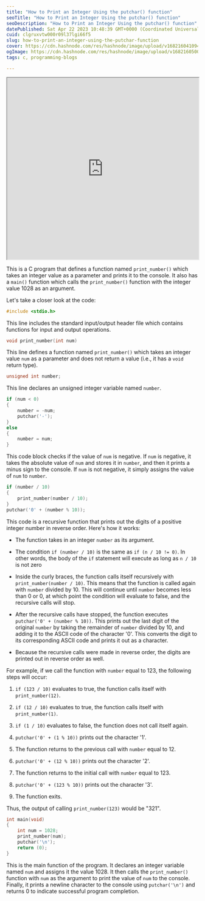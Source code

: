 ```yaml
---
title: "How to Print an Integer Using the putchar() function"
seoTitle: "How to Print an Integer Using the putchar() function"
seoDescription: "How to Print an Integer Using the putchar() function"
datePublished: Sat Apr 22 2023 10:48:39 GMT+0000 (Coordinated Universal Time)
cuid: clgruxvtw000r09l37lgi66f5
slug: how-to-print-an-integer-using-the-putchar-function
cover: https://cdn.hashnode.com/res/hashnode/image/upload/v1682160410943/df49eac5-56af-4962-b07f-58d2eae6a10a.jpeg
ogImage: https://cdn.hashnode.com/res/hashnode/image/upload/v1682160500757/bb3a8593-d63f-4436-ba9b-d8b7f3190acd.jpeg
tags: c, programming-blogs

---
```


<iframe src="https://www.thiscodeworks.com/embed/6443ba537c7f610013784566" style="width:100%;height:476px"></iframe>

This is a C program that defines a function named `print_number()` which takes an integer value as a parameter and prints it to the console. It also has a `main()` function which calls the `print_number()` function with the integer value 1028 as an argument.

Let's take a closer look at the code:

```c
#include <stdio.h>
```

This line includes the standard input/output header file which contains functions for input and output operations.

```c
void print_number(int num)
```

This line defines a function named `print_number()` which takes an integer value `num` as a parameter and does not return a value (i.e., it has a `void` return type).

```c
unsigned int number;
```

This line declares an unsigned integer variable named `number`.

```c
if (num < 0)
{
    number = -num;
    putchar('-');
}
else
{
    number = num;
}
```

This code block checks if the value of `num` is negative. If `num` is negative, it takes the absolute value of `num` and stores it in `number`, and then it prints a minus sign to the console. If `num` is not negative, it simply assigns the value of `num` to `number`.

```c
if (number / 10)
{
    print_number(number / 10);
}
putchar('0' + (number % 10));
```

This code is a recursive function that prints out the digits of a positive integer number in reverse order. Here's how it works:

* The function takes in an integer `number` as its argument.
    
* The condition `if (number / 10)` is the same as `if (n / 10 != 0)`. In other words, the body of the `if` statement will execute as long as `n / 10` is not zero
    
* Inside the curly braces, the function calls itself recursively with `print_number(number / 10)`. This means that the function is called again with `number` divided by 10. This will continue until `number` becomes less than 0 or 0, at which point the condition will evaluate to false, and the recursive calls will stop.
    
* After the recursive calls have stopped, the function executes `putchar('0' + (number % 10))`. This prints out the last digit of the original `number` by taking the remainder of `number` divided by 10, and adding it to the ASCII code of the character '0'. This converts the digit to its corresponding ASCII code and prints it out as a character.
    
* Because the recursive calls were made in reverse order, the digits are printed out in reverse order as well.
    

For example, if we call the function with `number` equal to 123, the following steps will occur:

1. `if (123 / 10)` evaluates to true, the function calls itself with `print_number(12)`.
    
2. `if (12 / 10)` evaluates to true, the function calls itself with `print_number(1)`.
    
3. `if (1 / 10)` evaluates to false, the function does not call itself again.
    
4. `putchar('0' + (1 % 10))` prints out the character '1'.
    
5. The function returns to the previous call with `number` equal to 12.
    
6. `putchar('0' + (12 % 10))` prints out the character '2'.
    
7. The function returns to the initial call with `number` equal to 123.
    
8. `putchar('0' + (123 % 10))` prints out the character '3'.
    
9. The function exits.
    

Thus, the output of calling `print_number(123)` would be "321".

```c
int main(void)
{
    int num = 1028;
    print_number(num);
    putchar('\n');
    return (0);
}
```

This is the main function of the program. It declares an integer variable named `num` and assigns it the value 1028. It then calls the `print_number()` function with `num` as the argument to print the value of `num` to the console. Finally, it prints a newline character to the console using `putchar('\n')` and returns 0 to indicate successful program completion.